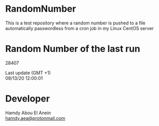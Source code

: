 # RandomNumber    
This is a test repository where a random number is pushed to a file automatically passwordless from a cron job in my Linux CentOS server    
# Random Number of the last run   
28407
      
Last update (GMT +1)    
09/13/20 12:00:01
# Developer    
Hamdy Abou El Anein   
hamdy.aea@protonmail.com

